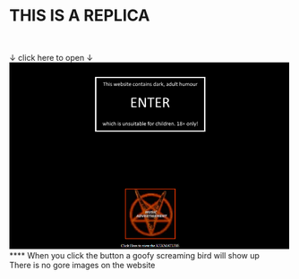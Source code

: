 <h1>THIS IS A REPLICA</h1> <br />

↓ click here to open ↓ <br />
[![Open Website](screenshot.png)](https://kekmacats.github.io) ****
When you click the button a goofy screaming bird will show up <br />
There is no gore images on the website
